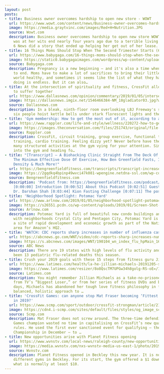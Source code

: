 ```yaml
---
layout: post
posts:
- title: Business owner overcomes hardship to open new store - WOWT
  url: https://www.wowt.com/content/news/Business-owner-overcomes-hardship-to-open-new-store-503952501.html
  image: https://media.graytvinc.com/images/Red+H+Nutrition.JPG
  source: Wowt.com
  description: Business owner overcomes hardship to open new store WOWT Katie Danger
    was at her wits end nearly four years ago due to a terrible living situation when
    6 News did a story that ended up helping her get out of her lease.
- title: 16 Things Moms Should Stop When The Second Trimester Starts (6 To Do Instead)
  url: https://www.babygaga.com/16-things-moms-should-stop-when-the-second-trimester-starts-6-to-do-instead/
  image: https://static0.babygagaimages.com/wordpress/wp-content/uploads/2019/01/secondtrimester2.jpg
  source: Babygaga.com
  description: Pregnancy is a new beginning — and it's also a time when a lot has
    to end. Moms have to make a lot of sacrifices to bring their little one into the
    world healthy, and sometimes it seems like the list of what they have to stop
    doing is endless. But it can also…
- title: At the intersection of spirituality and fitness, CrossFit allows the faithful
    to suffer together
  url: https://www.dallasnews.com/opinion/commentary/2019/01/05/intersection-faith-fitness-crossfit-allows-christians-suffer-together
  image: https://dallasnews.imgix.net/1546466384-NM_18gladiator03.jpg?w=1200&h=630&format=jpg&crop=faces&fit=crop
  source: Dallasnews.com
  description: In a bleak, ninth-floor room overlooking LBJ Freeway's snarled traffic,
    six people hoist kettle bells under stark florescent lights and the...
- title: 'Gym membership: How to get the most out of it, according to a sports scientist'
  url: https://www.rappler.com/life-and-style/wellness/220272-how-to-get-most-out-of-gym-membership
  image: https://images.theconversation.com/files/251743/original/file-20181220-45394-1e0f3uj.jpg?ixlib=rb-1.1.0&q=45&auto=format&w=754&fit=clip
  source: Rappler.com
  description: CrossFit, circuit training, group exercise, functional training, resistance
    training, cardio training. Feeling dizzy yet? Never before have there been so
    many structured activities at the gym vying for your attention. Simply idling
    into the gym and heading fo…
- title: "[Transcript] – A Biohacking Clinic Straight From The Deck Of Star Trek,
    The Minimum Effective Dose Of Exercise, How Ben Greenfield Fasts, Increasing Mitochondrial
    Density & Much More!"
  url: https://bengreenfieldfitness.com/transcripts/transcript-increase-mitochondrial-density/
  image: https://2gqdkq4bpinp49wvci47k081-wpengine.netdna-ssl.com/wp-content/uploads/2017/09/bgf-transcript.png
  source: Bengreenfieldfitness.com
  description: 'Podcast from: https://bengreenfieldfitness.com/podcast/biohacking-podcasts/increase-mitochondrial-density/
    [0:00:00] Introduction [0:00:52] About this Podcast [0:02:51] Guest Introduction:
    Dr. Darshan Shah [0:03:44] Kion Fasting Challenge [0:07:11] The post […'
- title: 'Neighborhood Spotlight: Potomac Yard'
  url: https://www.arlnow.com/2019/01/05/neighborhood-spotlight-potomac-yard/
  image: https://s26551.pcdn.co/wp-content/uploads/2019/01/Screen-Shot-2019-01-04-at-9.28.52-AM.jpg
  source: Arlnow.com
  description: Potomac Yard is full of beautiful new condo buildings and homes. Along
    with neighborhoods Crystal City and Pentagon City, Potomac Yard is poised to become
    a site of rapid development and economic growth as part of the National Landing
    area for Amazon’s HQ2.
- title: 'WATCH: CDC reports sharp increases in number of influenza cases'
  url: https://abcnews.go.com/WNT/video/cdc-reports-sharp-increases-number-influenza-cases-60171349
  image: https://s.abcnews.com/images/WNT/190104_wn_index_flu_hpMain_16x9_992.jpg
  source: ABC News
  description: There are 19 states with high levels of flu activity and there have
    been 13 pediatric flu-related deaths this season.
- title: Crush your 2019 goals with these 15 steps from fitness guru Jillian Michaels
  url: https://www.latimes.com/health/la-he-jillian-michaels-20191205-story.html
  image: https://www.latimes.com/resizer/8o8QscTM7UPGw34h8golg-RS-oE=/1200x0/arc-anglerfish-arc2-prod-tronc.s3.amazonaws.com/public/N2EKPBJUIZGU7BR4BYDSU2HAGE.jpg
  source: Latimes.com
  description: You might remember Jillian Michaels as a take-no-prisoners trainer
    from TV’s “Biggest Loser,” or from her series of fitness DVDs and books. These
    days, Michaels has abandoned her tough love fitness philosophy in favor of a more
    balanced, holistic approach to …
- title: 'CrossFit Games: can anyone stop Mat Fraser becoming ‘Fittest on Earth’ again
    in 2019?'
  url: https://www.scmp.com/sport/outdoor/crossfit-strongman/article/2180554/crossfit-games-can-anyone-stop-mat-fraser-becoming
  image: https://cdn4.i-scmp.com/sites/default/files/styles/og_image_scmp_generic/public/images/methode/2019/01/05/cdd7b168-0f32-11e9-85d9-37db0e8cf837_image_hires_113645.JPG?itok=pdJVjxlg
  source: Scmp.com
  description: Mat Fraser does not screw around. The three-time defending CrossFit
    Games champion wasted no time in capitalising on CrossFit’s new qualification
    rules. He used the first ever sanctioned event for qualifying – the Dubai CrossFit
    Championship in December – to …
- title: New opportunities arise with Planet Fitness opening
  url: https://www.wvnstv.com/local-news/raleigh-county/new-opportunities-arise-with-planet-fitness-opening/1687160339
  image: https://media.wvnstv.com/nxs-wvnstv-media-us-east-1/photo/2019/01/04/Planet_Fitness_adds_new_opportunity_to_a_9_66596473_ver1.0_1280_720.jpg
  source: Wvnstv.com
  description: Planet Fitness opened in Beckley this new year. It is now one of many
    different gyms in Beckley. For its start, the gym offered a $1 down payment on
    what is normally at least $10.
---
```

